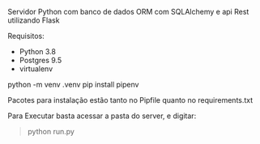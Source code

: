 Servidor Python com banco de dados ORM com SQLAlchemy 
e api Rest utilizando Flask

Requisitos:
- Python 3.8 
- Postgres 9.5
- virtualenv

python -m venv .venv
pip install pipenv

Pacotes para instalação estão tanto no Pipfile quanto no
requirements.txt

Para Executar basta acessar a pasta do server,
e digitar:
> python run.py
